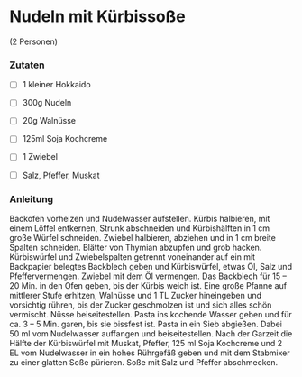 # Nudeln mit Kürbissoße
(2 Personen)

### Zutaten

- [ ] 1 kleiner Hokkaido
- [ ] 300g Nudeln
- [ ] 20g Walnüsse
- [ ] 125ml Soja Kochcreme
- [ ] 1 Zwiebel
- [ ] Salz, Pfeffer, Muskat


### Anleitung
Backofen vorheizen und Nudelwasser aufstellen. Kürbis halbieren, mit einem Löffel entkernen, Strunk abschneiden und Kürbishälften in 1 cm große Würfel schneiden. 
Zwiebel halbieren, abziehen und in 1 cm breite Spalten schneiden. Blätter von Thymian abzupfen und grob hacken.
Kürbiswürfel und Zwiebelspalten getrennt voneinander auf ein mit Backpapier belegtes Backblech geben und Kürbiswürfel, etwas Öl, Salz und Pfeffervermengen. Zwiebel mit dem Öl vermengen. 
Das Backblech für 15 – 20 Min. in den Ofen geben, bis der Kürbis weich ist.
Eine große Pfanne auf mittlerer Stufe erhitzen, Walnüsse und 1 TL Zucker hineingeben und vorsichtig rühren, 
bis der Zucker geschmolzen ist und sich alles schön vermischt. Nüsse beiseitestellen.
Pasta ins kochende Wasser geben und für ca. 3 – 5 Min. garen, bis sie bissfest ist. Pasta in ein Sieb abgießen. Dabei 50 ml vom Nudelwasser auffangen und beiseitestellen.
Nach der Garzeit die Hälfte der Kürbiswürfel mit Muskat, Pfeffer, 125 ml Soja Kochcreme und 2 EL vom Nudelwasser in ein 
hohes Rührgefäß geben und mit dem Stabmixer zu einer glatten Soße pürieren. Soße mit Salz und Pfeffer abschmecken.